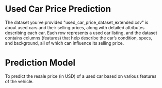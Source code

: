 # Used Car Price Prediction 
The dataset you've provided "used_car_price_dataset_extended.csv" is about used cars and their selling prices, along with detailed attributes describing each car.
Each row represents a used car listing, and the dataset contains columns (features) that help describe the car’s condition, specs, and background, all of which can influence its selling price.
# Prediction Model
To predict the resale price (in USD) of a used car based on various features of the vehicle.

